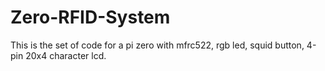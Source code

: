 # Zero-RFID-System
This is the set of code for a pi zero with mfrc522, rgb led, squid button, 4-pin 20x4 character lcd.
